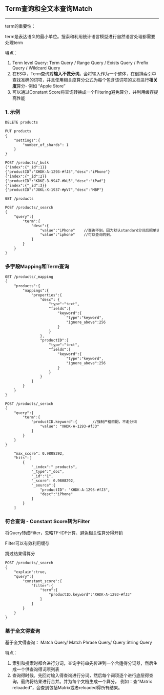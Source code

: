 ## Term查询和全文本查询Match
-----

term的重要性：

term是表达语义的最小单位。搜索和利用统计语言模型进行自然语言处理都需要处理term


特点：

1. Term level Query: Term Query / Range Query / Exists Query / Prefix Query / Wildcard Query
1. 在ES中，Term查询**对输入不做分词**。会将输入作为一个整体，在倒排索引中查找准确的词项，并且使用相关度算分公式为每个包含该词项的文档进行**相关度**算分- 例如 “Apple Store”
1. 可以通过Constant Score将查询转换成一个Filtering避免算分，并利用缓存提高性能


### 1. 示例

```html
DELETE products

PUT products
{
    "settings":{
        "number_of_shards": 1
    }
}

POST /products/_bulk
{"index":{"_id":1}}
{"productID":"XHDK-A-1293-#fJ3","desc":"iPhone"}
{"index":{"_id":2}}
{"productID":"KDKE-B-9947-#kL5","desc":"iPad"}
{"index":{"_id":3}}
{"productID":"JOKL-X-1937-#pV7","desc":"MBP"}

GET /products

POST /products/_search
{
    "query":{
        "term":{
            "desc":{
                "value":"iPhone"    //查询不到。因为默认standard分词后把单词改成小写了。
                "value":"iphone"    //可以查询的到。
            }
        }
    }
}

```


### 多字段Mapping和Term查询

```html
GET /products/_mapping
{
    "products":{
        "mappings":{
            "properties":{
                "desc": {
                    "type":"text",
                    "fields":{
                        "keyword":{
                            "type":"keyword",
                            "ignore_above":256
                        }
                    }
                },
                "productID":{
                    "type":"text",
                    "fields":{
                        "keyword":{
                            "type":"keyword",
                            "ignore_above":256
                        }
                    }
                }
            }
        }
    }
}

POST /products/_serach
{
    "query":{
        "term":{
            "productID.keyword":{       //强制严格匹配，不走分词
                "value": "XHDK-A-1293-#fJ3"
            }
        }
    }
}

    "max_score": 0.9808292,
    "hits":[
        {
            "_index":" products",
            "_type":"_doc",
            "_id":"1",
            "_score": 0.9808292,
            "_source":{
                "productID": "XHDK-A-1293-#fJ3",
                "desc":"iPhone"
            }
        }
    ]
```


### 符合查询 - Constant Score转为Filter

将Query转成Filter，忽略TF-IDF计算，避免相关性算分得开销

Filter可以有效利用缓存

跳过结果得算分

```html
POST /products/_search
{
    "explain":true,
    "query":{
        "constant_score":{
            "filter":{
                "term":{
                    "productID.keyword":"XHDK-A-1293-#fJ3"
                }
            }
        }
    }
}
```

### 基于全文得查询

基于全文得查询： Match Query/ Match Phrase Query/ Query String Query

特点：

1. 索引和搜索时都会进行分词，查询字符串先传递到一个合适得分词器，然后生成一个供查询得词项列表
1. 查询得时候，先回对输入得查询进行分词，然后每个词项逐个进行底层得查询，最终将结果进行合并。并为每个文档生成一个算分。
例如：查“Matrix reloaded”，会查到包括Matrix或者reloaded得所有结果。

